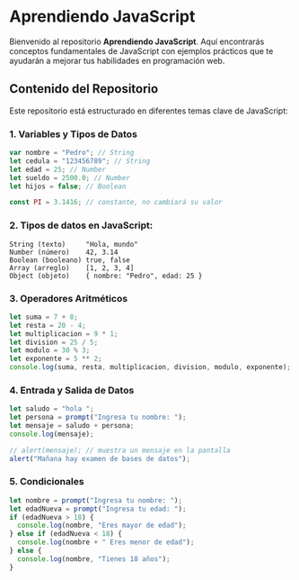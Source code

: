 # Aprendiendo JavaScript

Bienvenido al repositorio **Aprendiendo JavaScript**. Aquí encontrarás conceptos fundamentales de JavaScript con ejemplos prácticos que te ayudarán a mejorar tus habilidades en programación web.

## Contenido del Repositorio

Este repositorio está estructurado en diferentes temas clave de JavaScript:

### 1. Variables y Tipos de Datos

```js
var nombre = "Pedro"; // String
let cedula = "123456789"; // String
let edad = 25; // Number
let sueldo = 2500.0; // Number
let hijos = false; // Boolean

const PI = 3.1416; // constante, no cambiará su valor
```

### 2. Tipos de datos en JavaScript:

```
String (texto)     "Hola, mundo"
Number (número)    42, 3.14
Boolean (booleano) true, false
Array (arreglo)    [1, 2, 3, 4]
Object (objeto)    { nombre: "Pedro", edad: 25 }
```

### 3. Operadores Aritméticos

```js
let suma = 7 + 8;
let resta = 20 - 4;
let multiplicacion = 9 * 1;
let division = 25 / 5;
let modulo = 30 % 3;
let exponente = 5 ** 2;
console.log(suma, resta, multiplicacion, division, modulo, exponente);
```

### 4. Entrada y Salida de Datos

```js
let saludo = "hola ";
let persona = prompt("Ingresa tu nombre: ");
let mensaje = saludo + persona;
console.log(mensaje);

// alert(mensaje); // muestra un mensaje en la pantalla
alert("Mañana hay examen de bases de datos");
```

### 5. Condicionales

```js
let nombre = prompt("Ingresa tu nombre: ");
let edadNueva = prompt("Ingresa tu edad: ");
if (edadNueva > 18) {
  console.log(nombre, "Eres mayor de edad");
} else if (edadNueva < 18) {
  console.log(nombre + " Eres menor de edad");
} else {
  console.log(nombre, "Tienes 18 años");
}
```
